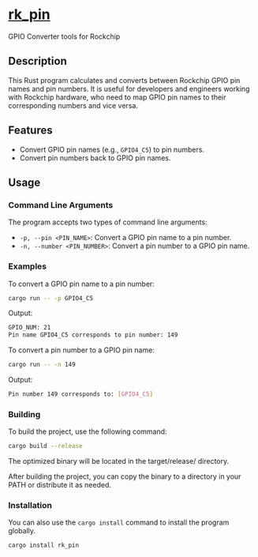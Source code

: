 # [rk_pin](https://crates.io/crates/rk_pin)

GPIO Converter tools for Rockchip

## Description

This Rust program calculates and converts between Rockchip GPIO pin names and pin numbers. It is useful for developers and engineers working with Rockchip hardware, who need to map GPIO pin names to their corresponding numbers and vice versa.

## Features

- Convert GPIO pin names (e.g., `GPIO4_C5`) to pin numbers.
- Convert pin numbers back to GPIO pin names.

## Usage

### Command Line Arguments

The program accepts two types of command line arguments:

- `-p, --pin <PIN_NAME>`: Convert a GPIO pin name to a pin number.
- `-n, --number <PIN_NUMBER>`: Convert a pin number to a GPIO pin name.

### Examples

To convert a GPIO pin name to a pin number:

```bash
cargo run -- -p GPIO4_C5
```

Output:

```bash
GPIO_NUM: 21
Pin name GPIO4_C5 corresponds to pin number: 149
```

To convert a pin number to a GPIO pin name:

```bash
cargo run -- -n 149
```

Output:

```bash
Pin number 149 corresponds to: [GPIO4_C5]
```

### Building

To build the project, use the following command:

```bash
cargo build --release
```

The optimized binary will be located in the target/release/ directory.

After building the project, you can copy the binary to a directory in your PATH or distribute it as needed.

### Installation

You can also use the `cargo install` command to install the program globally.

```bash
cargo install rk_pin
```
